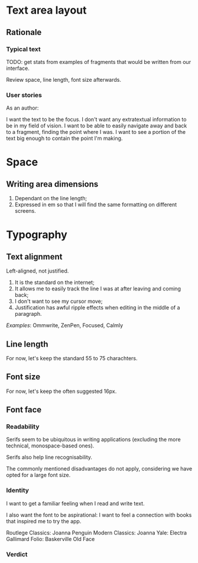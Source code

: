 # Text area layout

## Rationale

### Typical text

TODO: get stats from examples of fragments that would be written from our interface.

Review space, line length, font size afterwards.

### User stories

As an author:

I want the text to be the focus.
I don't want any extratextual information to be in my field of vision.
I want to be able to easily navigate away and back to a fragment, finding the point where I was.
I want to see a portion of the text big enough to contain the point I'm making.

# Space

## Writing area dimensions

1. Dependant on the line length;
2. Expressed in em so that I will find the same formatting on different screens.


# Typography

## Text alignment

Left-aligned, not justified. 

1. It is the standard on the internet;
2. It allows me to easily track the line I was at after leaving and coming back;
3. I don't want to see my cursor move;
4. Justification has awful ripple effects when editing in the middle of a paragraph.

*Examples*: Ommwrite, ZenPen, Focused, Calmly

## Line length

For now, let's keep the standard 55 to 75 charachters.

## Font size

For now, let's keep the often suggested 16px.

## Font face

### Readability

Serifs seem to be ubiquitous in writing applications (excluding the more technical, monospace-based ones).

Serifs also help line recognisability.

The commonly mentioned disadvantages do not apply, considering we have opted for a large font size.

### Identity

I want to get a familiar feeling when I read and write text.

I also want the font to be aspirational: I want to feel a connection with books that inspired me to try the app.

Routlege Classics: Joanna
Penguin Modern Classics: Joanna
Yale: Electra
Gallimard Folio: Baskerville Old Face

### Verdict

